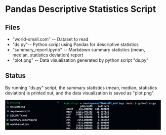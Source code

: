# Pandas Descriptive Statistics Script

## Files

* "world-small.com" -- Dataset to read
* "ds.py"-- Python script using Pandas for descriptive statistics
* "summary_report.ipynb" -- Markdown summary statistics (mean, median, statistics deviation) report
* "plot.png" -- Data visualization generated by python script "ds.py"

## Status

By running "ds.py" script, the summary statistics (mean, median, statistics deviation) is printed out, and the data visualization is saved as "plot.png".

![Alt text](status.png)